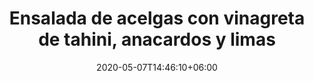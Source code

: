 ---
title: "Ensalada de acelgas con vinagreta de tahini, anacardos y limas"
date: 2020-05-07T14:46:10+06:00
description: "Ensalada de acelgas con vinagreta de tahini, anacardos y limas"
type: "recipe"
image: "images/recipes/acelgas-vinagreta-tahini-anacardos-limas.png"
imagecredit: klaoe
cuisine: Raw food
suitableForDiet: VeganDiet
categories: ensaladas
yield: 2 porciones
prepTime: 20
cookTime: 60
totalTime: 80
tags:
  - "acelgas"
  - "tahini"
ingredients:
- 1 manojo de acelgas
- 1/2 pimiento amarillo
- 1/2 pimiento rojo
- Anacardos
- Limas
- Tahini
- AOVE
- Sal marina
directions:
- Lava y retira los hilos fibrosos en los tallos de las acelgas. Córtalas en tiras finas.
- Lava y corta ambos pimientos en brunoise.
- Mezcla los pimientos con las acelgas.
- Tritura muy finamente los anacardos, con el tahini, el zumo de las 2 limas, el AOVE y la sal marina.
- Bate hasta conseguir una vinagreta cremosa.
- Aliña la ensalada con la vinagreta justo antes de servir.
tips:
---